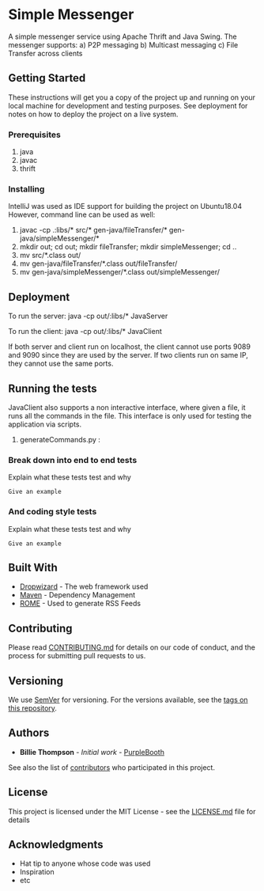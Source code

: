 # Simple Messenger
A simple messenger service using Apache Thrift and Java Swing.
The messenger supports:
a) P2P messaging
b) Multicast messaging
c) File Transfer across clients

## Getting Started

These instructions will get you a copy of the project up and running on your local machine for development and testing purposes.
See deployment for notes on how to deploy the project on a live system.

### Prerequisites

1. java
2. javac
3. thrift

### Installing

IntelliJ was used as IDE support for building the project on Ubuntu18.04
However, command line can be used as well:
1. javac -cp .:libs/\* src/\* gen-java/fileTransfer/\* gen-java/simpleMessenger/\*
2. mkdir out; cd out; mkdir fileTransfer; mkdir simpleMessenger; cd ..
3. mv src/\*.class out/
4. mv gen-java/fileTransfer/\*.class out/fileTransfer/
5. mv gen-java/simpleMessenger/\*.class out/simpleMessenger/

## Deployment

To run the server:
java -cp out/:libs/\* JavaServer <numServerThreads>

To run the client:
java -cp out/:libs/\* JavaClient <serverIP> <clientIP> <clientID> <clientPort>

If both server and client run on localhost, the client cannot use ports 9089 and 9090 since they are used by the server.
If two clients run on same IP, they cannot use the same ports.

## Running the tests

JavaClient also supports a non interactive interface, where given a file, it runs all the commands in the file.
This interface is only used for testing the application via scripts.

1. generateCommands.py :

### Break down into end to end tests

Explain what these tests test and why

```
Give an example
```

### And coding style tests

Explain what these tests test and why

```
Give an example
```


## Built With

* [Dropwizard](http://www.dropwizard.io/1.0.2/docs/) - The web framework used
* [Maven](https://maven.apache.org/) - Dependency Management
* [ROME](https://rometools.github.io/rome/) - Used to generate RSS Feeds

## Contributing

Please read [CONTRIBUTING.md](https://gist.github.com/PurpleBooth/b24679402957c63ec426) for details on our code of conduct, and the process for submitting pull requests to us.

## Versioning

We use [SemVer](http://semver.org/) for versioning. For the versions available, see the [tags on this repository](https://github.com/your/project/tags).

## Authors

* **Billie Thompson** - *Initial work* - [PurpleBooth](https://github.com/PurpleBooth)

See also the list of [contributors](https://github.com/your/project/contributors) who participated in this project.

## License

This project is licensed under the MIT License - see the [LICENSE.md](LICENSE.md) file for details

## Acknowledgments

* Hat tip to anyone whose code was used
* Inspiration
* etc
